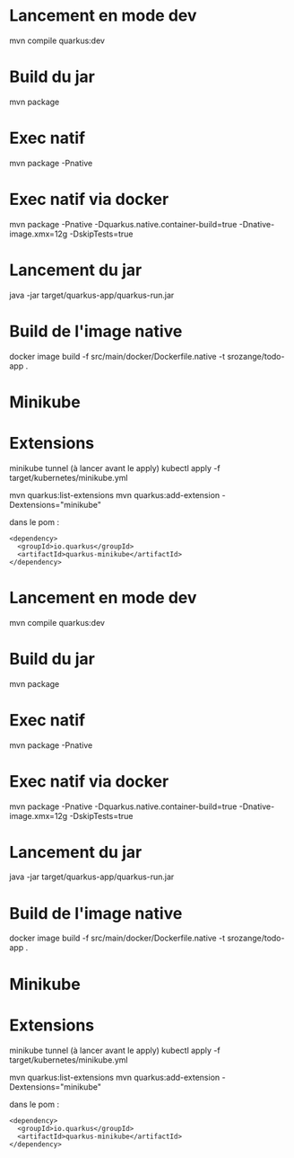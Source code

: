 # Lancement en mode dev
mvn compile quarkus:dev

# Build du jar
mvn package

# Exec natif
mvn package -Pnative

# Exec natif via docker
mvn package -Pnative -Dquarkus.native.container-build=true -Dnative-image.xmx=12g -DskipTests=true

# Lancement du jar
java -jar target/quarkus-app/quarkus-run.jar

# Build de l'image native
docker image build -f src/main/docker/Dockerfile.native -t srozange/todo-app .

# Minikube
# Extensions

minikube tunnel (à lancer avant le apply)
kubectl apply -f target/kubernetes/minikube.yml

mvn quarkus:list-extensions
mvn quarkus:add-extension -Dextensions="minikube"

dans le pom :

    <dependency>
      <groupId>io.quarkus</groupId>
      <artifactId>quarkus-minikube</artifactId>
    </dependency>
# Lancement en mode dev
mvn compile quarkus:dev

# Build du jar
mvn package

# Exec natif
mvn package -Pnative

# Exec natif via docker
mvn package -Pnative -Dquarkus.native.container-build=true -Dnative-image.xmx=12g -DskipTests=true

# Lancement du jar
java -jar target/quarkus-app/quarkus-run.jar

# Build de l'image native
docker image build -f src/main/docker/Dockerfile.native -t srozange/todo-app .

# Minikube
# Extensions

minikube tunnel (à lancer avant le apply)
kubectl apply -f target/kubernetes/minikube.yml

mvn quarkus:list-extensions
mvn quarkus:add-extension -Dextensions="minikube"

dans le pom :

    <dependency>
      <groupId>io.quarkus</groupId>
      <artifactId>quarkus-minikube</artifactId>
    </dependency>

